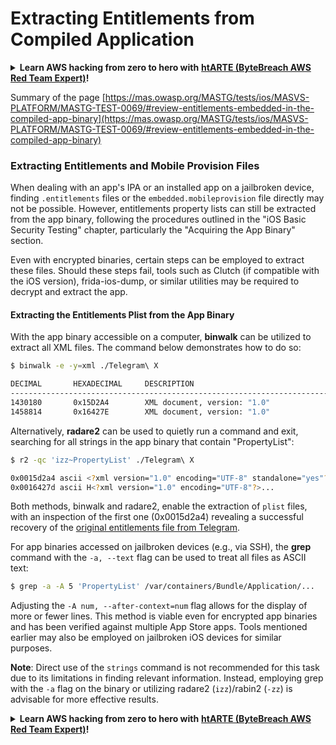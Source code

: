 # Extracting Entitlements from Compiled Application

<details>

<summary><strong>Learn AWS hacking from zero to hero with</strong> <a href="https://training.khulnasoft.com/courses/arte"><strong>htARTE (ByteBreach AWS Red Team Expert)</strong></a><strong>!</strong></summary>

Other ways to support ByteBreach:

* If you want to see your **company advertised in ByteBreach** or **download ByteBreach in PDF** Check the [**SUBSCRIPTION PLANS**](https://github.com/sponsors/khulnasoft)!
* Get the [**official PEASS & ByteBreach swag**](https://peass.creator-spring.com)
* Discover [**The PEASS Family**](https://opensea.io/collection/the-peass-family), our collection of exclusive [**NFTs**](https://opensea.io/collection/the-peass-family)
* **Join the** 💬 [**Discord group**](https://discord.gg/hRep4RUj7f) or the [**telegram group**](https://t.me/peass) or **follow** us on **Twitter** 🐦 [**@khulnasoftm**](https://twitter.com/bytebreach_live)**.**
* **Share your hacking tricks by submitting PRs to the** [**ByteBreach**](https://github.com/khulnasoft/bytebreach) and [**ByteBreach Cloud**](https://github.com/khulnasoft/bytebreach-cloud) github repos.

</details>


Summary of the page [https://mas.owasp.org/MASTG/tests/ios/MASVS-PLATFORM/MASTG-TEST-0069/#review-entitlements-embedded-in-the-compiled-app-binary](https://mas.owasp.org/MASTG/tests/ios/MASVS-PLATFORM/MASTG-TEST-0069/#review-entitlements-embedded-in-the-compiled-app-binary)

### **Extracting Entitlements and Mobile Provision Files**

When dealing with an app's IPA or an installed app on a jailbroken device, finding `.entitlements` files or the `embedded.mobileprovision` file directly may not be possible. However, entitlements property lists can still be extracted from the app binary, following the procedures outlined in the "iOS Basic Security Testing" chapter, particularly the "Acquiring the App Binary" section.

Even with encrypted binaries, certain steps can be employed to extract these files. Should these steps fail, tools such as Clutch (if compatible with the iOS version), frida-ios-dump, or similar utilities may be required to decrypt and extract the app.

#### **Extracting the Entitlements Plist from the App Binary**

With the app binary accessible on a computer, **binwalk** can be utilized to extract all XML files. The command below demonstrates how to do so:

```bash
$ binwalk -e -y=xml ./Telegram\ X

DECIMAL       HEXADECIMAL     DESCRIPTION
--------------------------------------------------------------------------------
1430180       0x15D2A4        XML document, version: "1.0"
1458814       0x16427E        XML document, version: "1.0"
```

Alternatively, **radare2** can be used to quietly run a command and exit, searching for all strings in the app binary that contain "PropertyList":

```bash
$ r2 -qc 'izz~PropertyList' ./Telegram\ X

0x0015d2a4 ascii <?xml version="1.0" encoding="UTF-8" standalone="yes"?>...
0x0016427d ascii H<?xml version="1.0" encoding="UTF-8"?>...
```

Both methods, binwalk and radare2, enable the extraction of `plist` files, with an inspection of the first one (0x0015d2a4) revealing a successful recovery of the [original entitlements file from Telegram](https://github.com/peter-iakovlev/Telegram-iOS/blob/77ee5c4dabdd6eb5f1e2ff76219edf7e18b45c00/Telegram-iOS/Telegram-iOS-AppStoreLLC.entitlements).

For app binaries accessed on jailbroken devices (e.g., via SSH), the **grep** command with the `-a, --text` flag can be used to treat all files as ASCII text:

```bash
$ grep -a -A 5 'PropertyList' /var/containers/Bundle/Application/...
```

Adjusting the `-A num, --after-context=num` flag allows for the display of more or fewer lines. This method is viable even for encrypted app binaries and has been verified against multiple App Store apps. Tools mentioned earlier may also be employed on jailbroken iOS devices for similar purposes.

**Note**: Direct use of the `strings` command is not recommended for this task due to its limitations in finding relevant information. Instead, employing grep with the `-a` flag on the binary or utilizing radare2 (`izz`)/rabin2 (`-zz`) is advisable for more effective results.

<details>

<summary><strong>Learn AWS hacking from zero to hero with</strong> <a href="https://training.khulnasoft.com/courses/arte"><strong>htARTE (ByteBreach AWS Red Team Expert)</strong></a><strong>!</strong></summary>

Other ways to support ByteBreach:

* If you want to see your **company advertised in ByteBreach** or **download ByteBreach in PDF** Check the [**SUBSCRIPTION PLANS**](https://github.com/sponsors/khulnasoft)!
* Get the [**official PEASS & ByteBreach swag**](https://peass.creator-spring.com)
* Discover [**The PEASS Family**](https://opensea.io/collection/the-peass-family), our collection of exclusive [**NFTs**](https://opensea.io/collection/the-peass-family)
* **Join the** 💬 [**Discord group**](https://discord.gg/hRep4RUj7f) or the [**telegram group**](https://t.me/peass) or **follow** us on **Twitter** 🐦 [**@khulnasoftm**](https://twitter.com/bytebreach_live)**.**
* **Share your hacking tricks by submitting PRs to the** [**ByteBreach**](https://github.com/khulnasoft/bytebreach) and [**ByteBreach Cloud**](https://github.com/khulnasoft/bytebreach-cloud) github repos.

</details>


